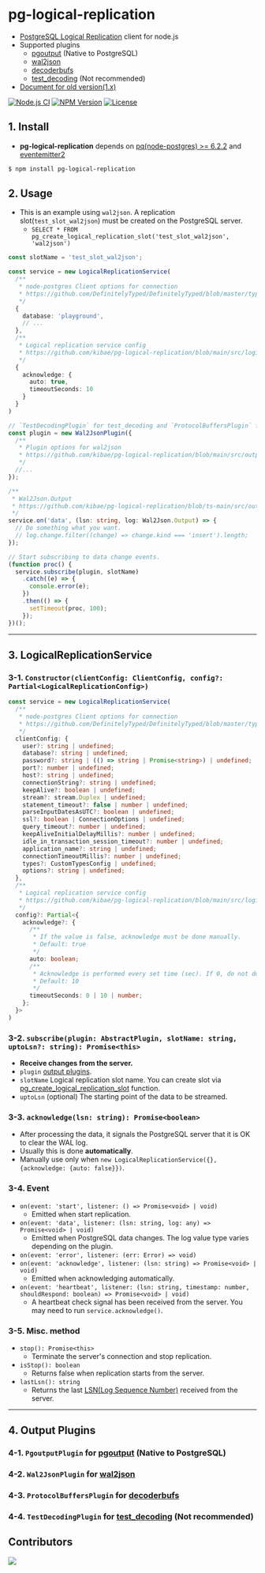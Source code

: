 # pg-logical-replication

- [PostgreSQL Logical Replication](https://www.postgresql.org/docs/current/logical-replication.html) client for node.js
- Supported plugins
    - [pgoutput](https://www.postgresql.org/docs/current/protocol-logicalrep-message-formats.html) (Native to PostgreSQL)
    - [wal2json](https://github.com/eulerto/wal2json)
    - [decoderbufs](https://github.com/debezium/postgres-decoderbufs)
    - [test_decoding](https://www.postgresql.org/docs/current/test-decoding.html) (Not recommended)
- [Document for old version(1.x)](https://github.com/kibae/pg-logical-replication/blob/master/README-1.x.md)

[![Node.js CI](https://github.com/kibae/pg-logical-replication/actions/workflows/node.js.yml/badge.svg)](https://github.com/kibae/pg-logical-replication/actions/workflows/node.js.yml)
[![NPM Version](https://badge.fury.io/js/pg-logical-replication.svg)](https://www.npmjs.com/package/pg-logical-replication)
[![License](https://img.shields.io/github/license/kibae/pg-logical-replication)](https://github.com/kibae/pg-logical-replication/blob/main/LICENSE)


## 1. Install

- **pg-logical-replication** depends on [pq(node-postgres)  >= 6.2.2](https://github.com/brianc/node-postgres)
  and [eventemitter2](https://www.npmjs.com/package/eventemitter2)

```sh
$ npm install pg-logical-replication
```

## 2. Usage
- This is an example using `wal2json`. A replication slot(`test_slot_wal2json`) must be created on the PostgreSQL server.
  - `SELECT * FROM pg_create_logical_replication_slot('test_slot_wal2json', 'wal2json')`

```typescript
const slotName = 'test_slot_wal2json';

const service = new LogicalReplicationService(
  /**
   * node-postgres Client options for connection
   * https://github.com/DefinitelyTyped/DefinitelyTyped/blob/master/types/pg/index.d.ts#L16
   */
  {
    database: 'playground',
    // ...
  },
  /**
   * Logical replication service config
   * https://github.com/kibae/pg-logical-replication/blob/main/src/logical-replication-service.ts#L9
   */
  {
    acknowledge: {
      auto: true,
      timeoutSeconds: 10
    }
  }
)

// `TestDecodingPlugin` for test_decoding and `ProtocolBuffersPlugin` for decoderbufs are also available.
const plugin = new Wal2JsonPlugin({
  /**
   * Plugin options for wal2json
   * https://github.com/kibae/pg-logical-replication/blob/main/src/output-plugins/wal2json/wal2json-plugin-options.type.ts
   */
  //...
});

/**
 * Wal2Json.Output
 * https://github.com/kibae/pg-logical-replication/blob/ts-main/src/output-plugins/wal2json/wal2json-plugin-output.type.ts
 */
service.on('data', (lsn: string, log: Wal2Json.Output) => {
  // Do something what you want.
  // log.change.filter((change) => change.kind === 'insert').length;
});

// Start subscribing to data change events.
(function proc() {
  service.subscribe(plugin, slotName)
    .catch((e) => {
      console.error(e);
    })
    .then(() => {
      setTimeout(proc, 100);
    });
})();
```

----

## 3. LogicalReplicationService

### 3-1. `Constructor(clientConfig: ClientConfig, config?: Partial<LogicalReplicationConfig>)`
```typescript
const service = new LogicalReplicationService(
  /**
   * node-postgres Client options for connection
   * https://github.com/DefinitelyTyped/DefinitelyTyped/blob/master/types/pg/index.d.ts#L16
   */
  clientConfig: {
    user?: string | undefined;
    database?: string | undefined;
    password?: string | (() => string | Promise<string>) | undefined;
    port?: number | undefined;
    host?: string | undefined;
    connectionString?: string | undefined;
    keepAlive?: boolean | undefined;
    stream?: stream.Duplex | undefined;
    statement_timeout?: false | number | undefined;
    parseInputDatesAsUTC?: boolean | undefined;
    ssl?: boolean | ConnectionOptions | undefined;
    query_timeout?: number | undefined;
    keepAliveInitialDelayMillis?: number | undefined;
    idle_in_transaction_session_timeout?: number | undefined;
    application_name?: string | undefined;
    connectionTimeoutMillis?: number | undefined;
    types?: CustomTypesConfig | undefined;
    options?: string | undefined;
  },
  /**
   * Logical replication service config
   * https://github.com/kibae/pg-logical-replication/blob/main/src/logical-replication-service.ts#L9
   */
  config?: Partial<{
    acknowledge?: {
      /**
       * If the value is false, acknowledge must be done manually.
       * Default: true
       */
      auto: boolean;
      /**
       * Acknowledge is performed every set time (sec). If 0, do not do it.
       * Default: 10
       */
      timeoutSeconds: 0 | 10 | number;
    };
  }>
)
```

### 3-2. `subscribe(plugin: AbstractPlugin, slotName: string, uptoLsn?: string): Promise<this>`
- **Receive changes from the server.**
- `plugin` [output plugins](#4-output-plugins).
- `slotName` Logical replication slot name. You can create slot via [pg_create_logical_replication_slot](https://www.postgresql.org/docs/current/logicaldecoding-walsender.html) function.
- `uptoLsn` (optional) The starting point of the data to be streamed.

### 3-3. `acknowledge(lsn: string): Promise<boolean>`
- After processing the data, it signals the PostgreSQL server that it is OK to clear the WAL log.
- Usually this is done **automatically**.
- Manually use only when `new LogicalReplicationService({}, {acknowledge: {auto: false}})`.

### 3-4. Event
- `on(event: 'start', listener: () => Promise<void> | void)`
  - Emitted when start replication.
- `on(event: 'data', listener: (lsn: string, log: any) => Promise<void> | void)`
  - Emitted when PostgreSQL data changes. The log value type varies depending on the plugin. 
- `on(event: 'error', listener: (err: Error) => void)`
- `on(event: 'acknowledge', listener: (lsn: string) => Promise<void> | void)`
  - Emitted when acknowledging automatically.
- `on(event: 'heartbeat', listener: (lsn: string, timestamp: number, shouldRespond: boolean) => Promise<void> | void)`
  - A heartbeat check signal has been received from the server. You may need to run `service.acknowledge()`.

### 3-5. Misc. method
- `stop(): Promise<this>`
  - Terminate the server's connection and stop replication.
- `isStop(): boolean`
  - Returns false when replication starts from the server.
- `lastLsn(): string`
  - Returns the last [LSN(Log Sequence Number)](https://www.postgresql.org/docs/current/datatype-pg-lsn.html) received from the server.

----

## 4. Output Plugins
### 4-1. `PgoutputPlugin` for [pgoutput](https://www.postgresql.org/docs/current/protocol-logicalrep-message-formats.html) (Native to PostgreSQL)
### 4-2. `Wal2JsonPlugin` for [wal2json](https://github.com/eulerto/wal2json)
### 4-3. `ProtocolBuffersPlugin` for [decoderbufs](https://github.com/debezium/postgres-decoderbufs)
### 4-4. `TestDecodingPlugin` for [test_decoding](https://www.postgresql.org/docs/current/test-decoding.html) (Not recommended)


## Contributors
<a href="https://github.com/kibae/pg-logical-replication/graphs/contributors">
  <img src="https://contrib.rocks/image?repo=kibae/pg-logical-replication" />
</a>
